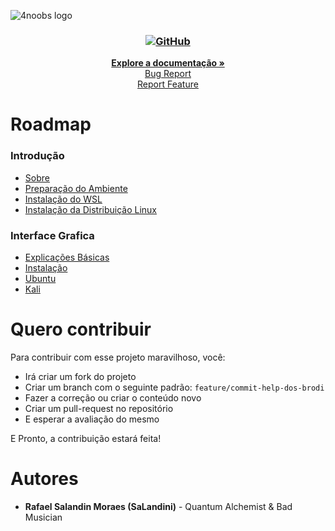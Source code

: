 ![4noobs logo](https://raw.githubusercontent.com/danilomacb/4noobs-model/a4bdddef7d88c4c882ca38347a02259f7113276b/4noobsAssets/image.svg)

<h3 align="center">
    <a href="https://opensource.org/licenses/GPL-3.0">
        <img alt="GitHub" src="https://img.shields.io/github/license/SaLandini/wsl4noobs">
    </a>
</h3>



<p align="center">
    <a href="#conteúdos"><strong>Explore a documentação »</strong></a>
    <br>
    <a href="https://github.com/SaLandini/wsl4noobs/issues">Bug Report</a>
    <br>
    <a href="https://github.com/SaLandini/wsl4noobs/pulls">Report Feature</a>
</p>

# Roadmap

### Introdução
- [Sobre](./contents/Intro/wsl_first.md#Sobre)
- [Preparação do Ambiente](./contents/Intro/wsl_first.md#prepara%C3%A7%C3%A3o-do-ambiente)
- [Instalação do WSL](./contents/Intro/wsl_first.md)
- [Instalação da Distribuição Linux](./contents/Intro/wsl_first.md#instalando-a-distro-linux)

### Interface Grafica
- [Explicações Básicas](./contents/Interface_grafica/overview.md)
- [Instalação](./contents/Interface_grafica/install.md)
- [Ubuntu](./contents/Interface_grafica/ubuntu_wsl.md)
- [Kali](./contents/Interface_grafica/kali_wsl.md)

# Quero contribuir
Para contribuir com esse projeto maravilhoso, você:

- Irá criar um fork do projeto
- Criar um branch com o seguinte padrão: `feature/commit-help-dos-brodi`
- Fazer a correção ou criar o conteúdo novo
- Criar um pull-request no repositório
- E esperar a avaliação do mesmo

E Pronto, a contribuição estará feita!

# Autores
- __Rafael Salandin Moraes (SaLandini)__ - Quantum Alchemist & Bad Musician 

